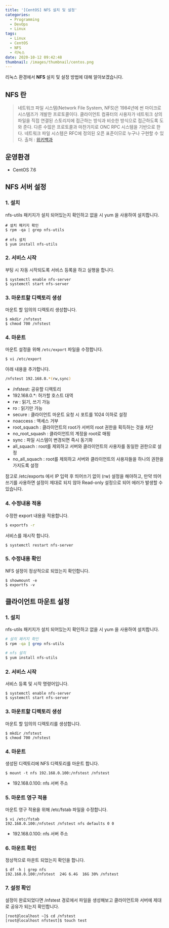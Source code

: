 ```yaml
---
title: '[CentOS] NFS 설치 및 설정'
categories:
  - Programming
  - DevOps
  - Linux
tags:
  - Linux
  - CentOS
  - NFS
  - 리눅스
date: 2020-10-12 09:42:48
thumbnail: /images/thumbnail/centos.png
---
```


리눅스 환경에서 **NFS** 설치 및 설정 방법에 대해 알아보겠습니다.

## NFS 란

> 네트워크 파일 시스템(Network File System, NFS)은 1984년에 썬 마이크로시스템즈가 개발한 프로토콜이다. 클라이언트 컴퓨터의 사용자가 네트워크 상의 파일을 직접 연결된 스토리지에 접근하는 방식과 비슷한 방식으로 접근하도록 도와 준다. 다른 수많은 프로토콜과 마찬가지로 ONC RPC 시스템을 기반으로 한다. 네트워크 파일 시스템은 RFC에 정의된 오픈 표준이므로 누구나 구현할 수 있다.
> 출처 : [위키백과](https://ko.wikipedia.org/wiki/%EB%84%A4%ED%8A%B8%EC%9B%8C%ED%81%AC_%ED%8C%8C%EC%9D%BC_%EC%8B%9C%EC%8A%A4%ED%85%9C)

## 운영환경

- CentOS 7.6

## NFS 서버 설정

### 1. 설치

nfs-utils 패키지가 설치 되어있는지 확인하고 없을 시 yum 을 사용하여 설치합니다.

```shell
# 설치 패키지 확인
$ rpm -qa | grep nfs-utils

# nfs 설치
$ yum install nfs-utils
```

### 2. 서비스 시작

부팅 시 자동 시작되도록 서비스 등록을 하고 실행을 합니다.

```shell
$ systemctl enable nfs-server
$ systemctl start nfs-server
```

### 3. 마운트할 디렉토리 생성

마운트 할 임의의 디렉토리 생성합니다.

```shell
$ mkdir /nfstest
$ chmod 700 /nfstest
```

### 4. 마운트

마운트 설정을 위해 `/etc/export` 파일을 수정합니다.

```shell
$ vi /etc/export
```

아래 내용을 추가합니다.

```bash
/nfstest 192.168.0.*(rw,sync)
```

- /nfstest: 공유할 디렉토리
- 192.168.0.\*: 허가할 호스트 대역
- rw : 읽기, 쓰기 가능
- ro : 읽기만 가능
- secure : 클라이언트 마운트 요청 시 포트를 1024 이하로 설정
- noaccess : 액세스 거부
- root_squach : 클라이언트의 root가 서버의 root 권한을 획득하는 것을 차단
- no_root_squash : 클라이언트의 계정을 root로 매핑
- sync : 파일 시스템이 변경되면 즉시 동기화
- all_squach : root를 제외하고 서버와 클라이언트의 사용자를 동일한 권한으로 설정
- no_all_squach : root를 제외하고 서버와 클라이언트의 사용자들을 하나의 권한을 가지도록 설정

참고로 /etc/exports 에서 IP 입력 후 띄어쓰기 없이 (rw) 설정을 해야하고, 만약 띄어쓰기를 사용하면 설정이 제대로 되지 않아 Read-only 설정으로 되어 에러가 발생할 수 있습니다.

### 4. 수정내용 적용

수정한 export 내용을 적용합니다.

```bash
$ exportfs -r
```

서비스를 재시작 합니다.

```shell
$ systemctl restart nfs-server
```

### 5. 수정내용 확인

NFS 설정이 정상적으로 되었는지 확인합니다.

```shell
$ showmount -e
$ exportfs -v
```

## 클라이언트 마운트 설정

### 1. 설치

nfs-utils 패키지가 설치 되어있는지 확인하고 없을 시 yum 을 사용하여 설치합니다.

```bash
# 설치 패키지 확인
$ rpm -qa | grep nfs-utils

# nfs 설치
$ yum install nfs-utils
```

### 2. 서비스 시작

서비스 등록 및 시작 명령어입니다.

```shell
$ systemctl enable nfs-server
$ systemctl start nfs-server
```

### 3. 마운트할 디렉토리 생성

마운트 할 임의의 디렉토리를 생성합니다.

```shell
$ mkdir /nfstest
$ chmod 700 /nfstest
```

### 4. 마운트

생성된 디렉토리에 NFS 디렉토리를 마운트 합니다.

```shell
$ mount -t nfs 192.168.0.100:/nfstest /nfstest
```

- 192.168.0.100: nfs 서버 주소

### 5. 마운트 영구 적용

마운트 영구 적용을 위해 /etc/fstab 파일을 수정합니다.

```shell
$ vi /etc/fstab
192.168.0.100:/nfstest /nfstest nfs defaults 0 0
```

- 192.168.0.100: nfs 서버 주소

### 6. 마운트 확인

정상적으로 마운트 되었는지 확인을 합니다.

```shell
$ df -h | grep nfs
192.168.0.100:/nfstest  24G 6.4G  16G 30% /nfstest
```

### 7. 설정 확인

설정이 완료되었다면 /nfstest 경로에서 파일을 생성해보고 클라이언트와 서버에 제대로 공유가 되는지 확인합니다.

```shell
[root@localhost ~]$ cd /nfstest
[root@localhost nfstest]$ touch test
```
